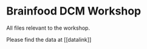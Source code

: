 # Brainfood DCM Workshop

All files relevant to the workshop.

Please find the data at [[datalink]]

